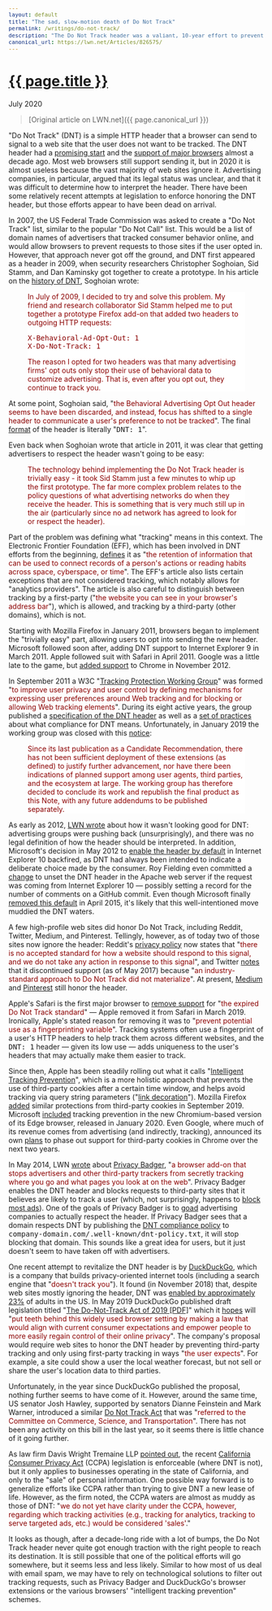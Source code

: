 ```yaml
---
layout: default
title: "The sad, slow-motion death of Do Not Track"
permalink: /writings/do-not-track/
description: "The Do Not Track header was a valiant, 10-year effort to prevent tracking. Unfortunately, it doesn't seem to have taken."
canonical_url: https://lwn.net/Articles/826575/
---
```

<h1><a href="{{ page.permalink }}">{{ page.title }}</a></h1>
<p class="subtitle">July 2020</p>

> [Original article on LWN.net]({{ page.canonical_url }})

<style>
DIV.BigQuote {
    font-style: normal;
    font-weight: normal;
    color: darkred;
    background-color: white;
    margin-left: 1cm;
    margin-right: 1cm;
}
pre {
    font-size: 90%;
    word-spacing: 0;
}
span {
    color: darkred;
}
</style>


<p>"Do Not Track" (DNT) is a simple HTTP header that a browser
can send to signal to a web site that the user does not want to be
tracked. The DNT header had a <a
href="https://lwn.net/Articles/424861/">promising start</a> and the <a
href="https://lwn.net/Articles/439460/">support of major browsers</a>
almost a decade ago. Most web browsers still support sending it, but in
2020 it is almost useless because the vast majority of web sites ignore
it. Advertising companies, in particular, argued that its legal status was
unclear, and that it was difficult to determine how to interpret the
header. There have been some relatively recent attempts at legislation to
enforce honoring  the DNT header, but those efforts appear to have been
dead on arrival.</p>

<p>In 2007, the US Federal Trade Commission was asked to create a "Do Not
Track" list, similar to the popular "Do Not Call" list. This would be a
list of domain names of advertisers that tracked consumer behavior online,
and would allow browsers to prevent requests to those sites if the user
opted in. However, that approach never got off the ground, and DNT first
appeared as a header in 2009, when security researchers Christopher
Soghoian, Sid Stamm, and Dan Kaminsky got together to create a
prototype. In his article on the <a
href="http://paranoia.dubfire.net/2011/01/history-of-do-not-track-header.html">history
of DNT</a>, Soghoian wrote:</p>

<div class="BigQuote">
<p>In July of 2009, I decided to try and solve this problem. My friend and
research collaborator Sid Stamm helped me to put together a prototype
Firefox add-on that added two headers to outgoing HTTP requests:</p>

<p><tt>X-Behavioral-Ad-Opt-Out: 1</tt><br>
<tt>X-Do-Not-Track: 1</tt></p>

<p>The reason I opted for two headers was that many advertising firms' opt
outs only stop their use of behavioral data to customize advertising. That
is, even after you opt out, they continue to track you.</p>

</div>

<p>At some point, Soghoian said, "<span>the Behavioral Advertising Opt
Out header seems to have been discarded, and instead, focus has shifted to
a single header to communicate a user's preference to not be
tracked</span>". The final <a
href="https://developer.mozilla.org/en-US/docs/Web/HTTP/Headers/DNT">format</a>
of the header is literally "<tt>DNT:&nbsp;1</tt>".</p>

<p>Even back when Soghoian wrote that article in 2011, it was clear that
getting advertisers to respect the header wasn't going to be easy:</p>

<div class="BigQuote">
<p>The technology behind implementing the Do Not Track header is trivially
easy - it took Sid Stamm just a few minutes to whip up the first
prototype. The far more complex problem relates to the policy questions of
what advertising networks do when they receive the header. This is
something that is very much still up in the air (particularly since no ad
network has agreed to look for or respect the header).</p>
</div>

<p>Part of the problem was defining what "tracking"
means in this context. The Electronic Frontier Foundation (EFF), which has
been involved in DNT efforts from the beginning, <a
href="https://www.eff.org/deeplinks/2011/02/what-does-track-do-not-track-mean">defines</a>
it as "<span>the retention of information that can be used to connect
records of a person's actions or reading habits across space, cyberspace,
or time</span>". The EFF's article also lists certain exceptions that are
not considered tracking, which notably allows for "analytics
providers". The article is also careful to distinguish between tracking by
a first-party ("<span>the website you can see in your browser's address
bar</span>"), which is allowed, and tracking by a third-party (other
domains), which is not.</p>

<p>Starting with Mozilla Firefox in January 2011, browsers began to
implement the "trivially easy" part, allowing users to opt into sending
the new header. Microsoft followed soon after, adding DNT support to
Internet Explorer 9 in March 2011. Apple followed suit with Safari in April
2011. Google was a little late to the game, but <a
href="https://chrome.googleblog.com/2012/11/longer-battery-life-and-easier-website.html">added
support</a> to Chrome in November 2012.</p>

<p>In September 2011 a W3C "<a
href="https://www.w3.org/2011/tracking-protection/">Tracking Protection
Working Group</a>" was formed "<span>to improve user privacy and user
control by defining mechanisms for expressing user preferences around Web
tracking and for blocking or allowing Web tracking elements</span>". During
its eight active years, the group published a <a
href="https://www.w3.org/TR/tracking-dnt/">specification of the DNT
header</a> as well as a <a
href="https://www.w3.org/TR/tracking-compliance/">set of practices</a>
about what compliance for DNT means. Unfortunately, in January 2019 the
working group was closed with this <a
href="https://github.com/w3c/dnt/commit/5d85d6c3d116b5eb29fddc69352a77d87dfd2310">notice</a>:</p>

<div class="BigQuote">
<p>Since its last publication as a Candidate Recommendation, there has not
been sufficient deployment of these extensions (as defined) to justify
further advancement, nor have there been indications of planned support
among user agents, third parties, and the ecosystem at large. The working
group has therefore decided to conclude its work and republish the final
product as this Note, with any future addendums to be published
separately.</p> 
</div>

<p>As early as 2012, <a href="https://lwn.net/Articles/520047/">LWN
wrote</a> about how it wasn't looking good for DNT: advertising groups were
pushing back (unsurprisingly), and there was no legal definition of how the
header should be interpreted. In addition, Microsoft's decision in May 2012
to <a
href="https://docs.microsoft.com/en-us/archive/blogs/microsoft_on_the_issues/advancing-consumer-trust-and-privacy-internet-explorer-in-windows-8">enable
the header by default</a> in Internet Explorer 10 backfired, as DNT had
always been intended to indicate a deliberate choice made by the consumer. Roy
Fielding even committed a <a
href="https://github.com/apache/httpd/commit/a381ff35fa4d50a5f7b9f64300dfd98859dee8d0">change</a>
to unset the DNT header in the Apache web server if the request was coming from Internet Explorer
10 &mdash; possibly setting a record for the number of comments on a GitHub
commit. Even though Microsoft finally <a
href="https://blogs.microsoft.com/on-the-issues/2015/04/03/an-update-on-microsofts-approach-to-do-not-track/">removed
this default</a> in April 2015, it's likely that this well-intentioned move
muddied the DNT waters.</p>

<p>A few high-profile web sites did honor Do Not Track, including Reddit,
Twitter, Medium, and Pinterest. Tellingly, however, as of today two of
those sites now ignore the header: Reddit's <a
href="https://www.redditinc.com/policies/privacy-policy">privacy policy</a>
now states that "<span>there is no accepted standard for how a website
should respond to this signal, and we do not take any action in response to
this signal</span>", and Twitter <a
href="https://help.twitter.com/en/safety-and-security/twitter-do-not-track">notes</a>
that it discontinued support (as of May 2017) because "<span>an
industry-standard approach to Do Not Track did not materialize</span>". At
present, <a
href="https://help.medium.com/hc/en-us/articles/213690167-Medium-s-Do-Not-Track-Policy">Medium</a>
and <a
href="https://help.pinterest.com/en/article/do-not-track">Pinterest</a>
still honor the header.</p>

<p>Apple's Safari is the first major browser to <a
href="https://developer.apple.com/documentation/safari_release_notes/safari_12_1_release_notes#3130299">remove
support</a> for "<span>the expired Do Not Track standard</span>" &mdash;
Apple removed it from Safari in March 2019. Ironically, Apple's stated
reason for removing it was to "<span>prevent potential use as a
fingerprinting variable</span>". Tracking systems often use a fingerprint
of a user's HTTP headers to help track them across different websites, and
the <tt>DNT:&nbsp;1</tt> header &mdash; given its low use &mdash; adds
uniqueness to the user's headers that may actually make them easier to
track.</p>

<p>Since then, Apple has been steadily rolling out what it calls "<a
href="https://webkit.org/blog/7675/intelligent-tracking-prevention/">Intelligent
Tracking Prevention</a>", which is a more holistic approach that prevents
the use of third-party cookies after a certain time window, and helps avoid
tracking via query string parameters ("<a
href="https://webkit.org/blog/8828/intelligent-tracking-prevention-2-2/">link
decoration</a>"). Mozilla Firefox <a
href="https://blog.mozilla.org/blog/2019/09/03/todays-firefox-blocks-third-party-tracking-cookies-and-cryptomining-by-default/">added</a>
similar protections from third-party cookies in September 2019. Microsoft
<a
href="https://docs.microsoft.com/en-us/microsoft-edge/web-platform/tracking-prevention">included</a>
tracking prevention in the new Chromium-based version of its Edge browser,
released in January 2020. Even Google, where much of its revenue comes from
advertising (and indirectly, tracking), announced its own <a
href="https://blog.chromium.org/2020/01/building-more-private-web-path-towards.html">plans</a>
to phase out support for third-party cookies in Chrome over the next two
years.</p>

<p>In May 2014, LWN <a href="https://lwn.net/Articles/597487/">wrote</a>
about <a href="https://privacybadger.org/">Privacy Badger</a>, "<span>a
browser add-on that stops advertisers and other third-party trackers from
secretly tracking where you go and what pages you look at on the
web</span>". Privacy Badger enables the DNT header and blocks requests to
third-party sites that it believes are likely to track a user (which, not
surprisingly, happens to <a
href="https://privacybadger.org/#Why-does-Privacy-Badger-block-ads">block
most ads</a>). One of the goals of Privacy Badger is to <a
href="https://privacybadger.org/#-I-am-an-online-advertising-tracking-company.--How-do-I-stop-Privacy-Badger-from-blocking-me">goad</a>
advertising companies to actually respect the header. If Privacy Badger
sees that a domain respects DNT by publishing the <a
href="https://www.eff.org/dnt-policy">DNT compliance policy</a> to
<tt>company-domain.com/.well-known/dnt-policy.txt</tt>, it will stop
blocking that domain. This sounds like a great idea for users, but it just
doesn't seem to have taken off with advertisers.</p>

<p>One recent attempt to revitalize the DNT header is by <a
href="https://duckduckgo.com/">DuckDuckGo</a>, which is a company that builds
privacy-oriented internet tools (including a search engine that
"<span>doesn't track you</span>"). It found (in November 2018) that,
despite web sites mostly ignoring the header, DNT was <a
href="https://spreadprivacy.com/do-not-track/">enabled by approximately
23%</a> of adults in the US. In May 2019 DuckDuckGo published draft
legislation titled "<a
href="https://duckduckgo.com/download/The_Do-Not-Track_Act_of_2019.pdf">The
Do-Not-Track Act of 2019 [PDF]</a>" which it <a
href="https://spreadprivacy.com/do-not-track-act-2019/">hopes</a> will
"<span>put teeth behind this widely used browser setting by making a law
that would align with current consumer expectations and empower people to
more easily regain control of their online privacy</span>". The company's
proposal would require web sites to honor the DNT header by preventing
third-party tracking and only using first-party tracking in ways "<span>the
user expects</span>". For example, a site could show a user the local
weather forecast, but not sell or share the user's location data to third
parties.</p>

<p>Unfortunately, in the year since DuckDuckGo published the proposal,
nothing further seems to have come of it. However, around the same time,
US senator Josh Hawley, supported by senators Dianne Feinstein and Mark
Warner, introduced a similar <a
href="https://www.congress.gov/bill/116th-congress/senate-bill/1578/all-info">Do
Not Track Act</a> that was "<span>referred to the Committee on Commerce,
Science, and Transportation</span>". There has not been any activity on
this bill in the last year, so it seems there is little chance of it going
further.</p>

<p>As law firm Davis Wright Tremaine LLP <a
href="https://www.dwt.com/blogs/privacy--security-law-blog/2020/07/pole-camera-surveilance-fourth-amendment">pointed
out</a>, the recent <a href="https://oag.ca.gov/privacy/ccpa">California
Consumer Privacy Act</a> (CCPA) legislation is enforceable (where DNT is
not), but it only applies to businesses operating in the state of
California, and only to the "sale" of personal information. One possible
way forward is to generalize efforts like CCPA rather than trying to give
DNT a new lease of life. However, as the firm noted, the CCPA waters are
almost as muddy as those of DNT: "<span>we do not yet have clarity under
the CCPA, however, regarding which tracking activities (e.g., tracking for
analytics, tracking to serve targeted ads, etc.) would be considered
'sales'</span>."</p>

<p>It looks as though, after a decade-long ride with a lot of bumps, the Do
Not Track header never quite got enough traction with the right people to
reach its destination. It is still possible that one of the political
efforts will go somewhere, but it seems less and less likely. Similar to
how most of us deal with email spam, we may have to rely on technological
solutions to filter out tracking requests, such as Privacy Badger and
DuckDuckGo's browser extensions or the various browsers' "intelligent
tracking prevention" schemes.</p>
